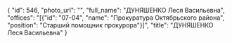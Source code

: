 {
    "id": 546,
    "photo_url": "",
    "full_name": "ДУНЯШЕНКО Леся Васильевна",
    "offices": "[{\"id\": \"07-04\", \"name\": \"Прокуратура Октябрьского района\", \"position\": \"Старший помощник прокурора\"}]",
    "title": "ДУНЯШЕНКО Леся Васильевна"
}